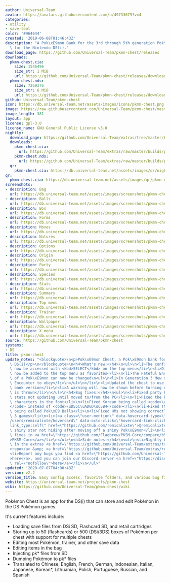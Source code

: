 ```yaml
---
author: Universal-Team
avatar: https://avatars.githubusercontent.com/u/49733679?v=4
categories:
- utility
- save-tool
color: '#964644'
created: '2019-06-08T01:46:43Z'
description: "A Pok\xE9mon Bank for the 3rd through 5th generation Pok\xE9mon games\
  \ for the Nintendo DS(i)."
download_page: https://github.com/Universal-Team/pkmn-chest/releases
downloads:
  pkmn-chest.cia:
    size: 1546496
    size_str: 1 MiB
    url: https://github.com/Universal-Team/pkmn-chest/releases/download/v2.2/pkmn-chest.cia
  pkmn-chest.nds:
    size: 7269376
    size_str: 6 MiB
    url: https://github.com/Universal-Team/pkmn-chest/releases/download/v2.2/pkmn-chest.nds
github: Universal-Team/pkmn-chest
icon: https://db.universal-team.net/assets/images/icons/pkmn-chest.png
image: https://raw.githubusercontent.com/Universal-Team/pkmn-chest/master/resources/icon.png
image_length: 381
layout: app
license: gpl-3.0
license_name: GNU General Public License v3.0
nightly:
  download_page: https://github.com/Universal-Team/extras/tree/master/builds/pkmn-chest
  downloads:
    pkmn-chest.cia:
      url: https://github.com/Universal-Team/extras/raw/master/builds/pkmn-chest/pkmn-chest.cia
    pkmn-chest.nds:
      url: https://github.com/Universal-Team/extras/raw/master/builds/pkmn-chest/pkmn-chest.nds
  qr:
    pkmn-chest.cia: https://db.universal-team.net/assets/images/qr/nightly/pkmn-chest.cia.png
qr:
  pkmn-chest.cia: https://db.universal-team.net/assets/images/qr/pkmn-chest.cia.png
screenshots:
- description: Bag
  url: https://db.universal-team.net/assets/images/screenshots/pkmn-chest/bag.png
- description: Balls
  url: https://db.universal-team.net/assets/images/screenshots/pkmn-chest/balls.png
- description: Box
  url: https://db.universal-team.net/assets/images/screenshots/pkmn-chest/box.png
- description: Forms
  url: https://db.universal-team.net/assets/images/screenshots/pkmn-chest/forms.png
- description: Moves
  url: https://db.universal-team.net/assets/images/screenshots/pkmn-chest/moves.png
- description: Natures
  url: https://db.universal-team.net/assets/images/screenshots/pkmn-chest/natures.png
- description: Options
  url: https://db.universal-team.net/assets/images/screenshots/pkmn-chest/options.gif
- description: Origin
  url: https://db.universal-team.net/assets/images/screenshots/pkmn-chest/origin.png
- description: Party
  url: https://db.universal-team.net/assets/images/screenshots/pkmn-chest/party.png
- description: Species
  url: https://db.universal-team.net/assets/images/screenshots/pkmn-chest/species.png
- description: Stats
  url: https://db.universal-team.net/assets/images/screenshots/pkmn-chest/stats.png
- description: Summary
  url: https://db.universal-team.net/assets/images/screenshots/pkmn-chest/summary.png
- description: Top menu
  url: https://db.universal-team.net/assets/images/screenshots/pkmn-chest/top-menu.png
- description: Trainer
  url: https://db.universal-team.net/assets/images/screenshots/pkmn-chest/trainer.png
- description: Wallpaper
  url: https://db.universal-team.net/assets/images/screenshots/pkmn-chest/wallpaper.png
- description: X menu
  url: https://db.universal-team.net/assets/images/screenshots/pkmn-chest/x-menu.png
source: https://github.com/Universal-Team/pkmn-chest
systems:
- DS
title: pkmn-chest
update_notes: "<blockquote>\n<p>Pok\xE9mon Chest, a Pok\xE9mon bank for the Nintendo\
  \ DS(i)</p>\n</blockquote>\n<h4>What's new:</h4>\n<ul>\n<li>The config menu can\
  \ now be accessed with <kbd>SELECT</kbd> on the top menu</li>\n<li>Directories can\
  \ now be added to the top menu as favorites</li>\n<li>The Fateful Encounter status\
  \ of a Pok\xE9mon can now be changed\n<ul>\n<li>In Generation 3 Mew must be a Fateful\
  \ Encounter to obey</li>\n</ul>\n</li>\n<li>Updated the chest to use PKSM's latest\
  \ bank version</li>\n<li>A warning will now be shown before turning off if an exception\
  \ is thrown</li>\n</ul>\n<h4>Bug fixes:</h4>\n<ul>\n<li>Fixed party Pok\xE9mon's\
  \ stats not updating until moved to/from the PC</li>\n<li>Fixed the kerning on some\
  \ characters in the font</li>\n<li>Fixed Korean being called <code>\uD55C\uAD6D\
  </code> instead of <code>\uD55C\uAD6D\uC5B4</code></li>\n<li>Fixed TM/HM pocket\
  \ being called Pok\xE9 Balls</li>\n<li>Fixed HMs not showing correctly in some Generation\
  \ 3 games</li>\n<li>(<a class=\"user-mention\" data-hovercard-type=\"user\" data-hovercard-url=\"\
  /users/remicalixte/hovercard\" data-octo-click=\"hovercard-link-click\" data-octo-dimensions=\"\
  link_type:self\" href=\"https://github.com/remicalixte\">@remicalixte</a>) Fixed\
  \ shiny star not hiding after moving off a shiny Pok\xE9mon</li>\n<li>Several bug\
  \ fixes in <a href=\"https://github.com/Flagbrew/PKSM-Core/compare/b543fa321133c5b5af784a09437e417cae26e094...27ba4a6ce64bf4206d0cce92f09d223c65dc975d\"\
  >PKSM-Core</a></li>\n</ul>\n<h4>Side notes:</h4>\n<ul>\n<li>Nightly builds are available\
  \ in the extras <a href=\"https://github.com/Universal-Team/extras/tree/master/builds/pkmn-chest\"\
  >repo</a> &amp; <a href=\"https://github.com/Universal-Team/extras/releases\">releases</a>.</li>\n\
  <li>Report any bugs you find <a href=\"https://github.com/Universal-Team/pkmn-chest/issues/new/choose\"\
  >here</a>, and you can join our Discord server <a href=\"https://discord.gg/KDJCfGF\"\
  \ rel=\"nofollow\">here</a></li>\n</ul>"
updated: '2020-07-07T04:00:43Z'
version: v2.2
version_title: Easy config access, favorite folders, and various bug fixes
website: https://universal-team.net/projects/pkmn-chest
wiki: https://github.com/Universal-Team/pkmn-chest/wiki
---
```

Pokémon Chest is an app for the DS(i) that can store and edit Pokémon in the DS Pokémon games.

It's current features include:
- Loading save files from DSi SD, Flashcard SD, and retail cartridges
- Storing up to 50 (flashcards) or 500 (DSi/3DS) boxes of Pokémon per chest with support for multiple chests
- Editing most Pokémon, trainer, and other save data
- Editing items in the bag
- Injecting pk* files from SD
- Dumping Pokémon to pk* files
- Translated to Chinese, English, French, German, Indonesian, Italian, Japanese, Korean*, Lithuanian, Polish, Portuguese, Russian, and Spanish